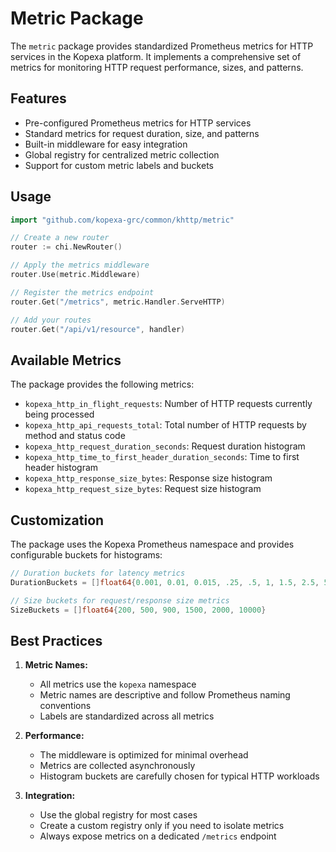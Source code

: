 # Metric Package

The `metric` package provides standardized Prometheus metrics for HTTP services in the Kopexa platform. It implements a comprehensive set of metrics for monitoring HTTP request performance, sizes, and patterns.

## Features

- Pre-configured Prometheus metrics for HTTP services
- Standard metrics for request duration, size, and patterns
- Built-in middleware for easy integration
- Global registry for centralized metric collection
- Support for custom metric labels and buckets

## Usage

```go
import "github.com/kopexa-grc/common/khttp/metric"

// Create a new router
router := chi.NewRouter()

// Apply the metrics middleware
router.Use(metric.Middleware)

// Register the metrics endpoint
router.Get("/metrics", metric.Handler.ServeHTTP)

// Add your routes
router.Get("/api/v1/resource", handler)
```

## Available Metrics

The package provides the following metrics:

- `kopexa_http_in_flight_requests`: Number of HTTP requests currently being processed
- `kopexa_http_api_requests_total`: Total number of HTTP requests by method and status code
- `kopexa_http_request_duration_seconds`: Request duration histogram
- `kopexa_http_time_to_first_header_duration_seconds`: Time to first header histogram
- `kopexa_http_response_size_bytes`: Response size histogram
- `kopexa_http_request_size_bytes`: Request size histogram

## Customization

The package uses the Kopexa Prometheus namespace and provides configurable buckets for histograms:

```go
// Duration buckets for latency metrics
DurationBuckets = []float64{0.001, 0.01, 0.015, .25, .5, 1, 1.5, 2.5, 5, 10}

// Size buckets for request/response size metrics
SizeBuckets = []float64{200, 500, 900, 1500, 2000, 10000}
```

## Best Practices

1. **Metric Names:**
   - All metrics use the `kopexa` namespace
   - Metric names are descriptive and follow Prometheus naming conventions
   - Labels are standardized across all metrics

2. **Performance:**
   - The middleware is optimized for minimal overhead
   - Metrics are collected asynchronously
   - Histogram buckets are carefully chosen for typical HTTP workloads

3. **Integration:**
   - Use the global registry for most cases
   - Create a custom registry only if you need to isolate metrics
   - Always expose metrics on a dedicated `/metrics` endpoint 